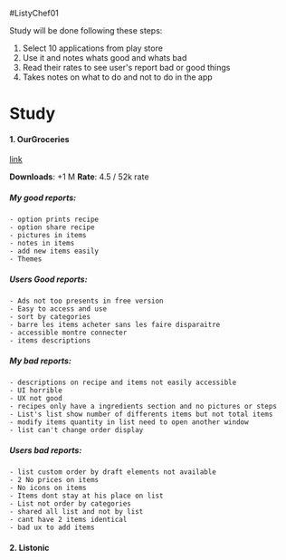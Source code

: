 #ListyChef01 

Study will be done following these steps:

1. Select 10 applications from play store
2. Use it and notes whats good and whats bad
3. Read their rates to see user's report bad or good things
4. Takes notes on what to do and not to do in the app

# Study
#### 1. OurGroceries
[link](https://www.ourgroceries.com/overview)

**Downloads**: +1 M
**Rate**: 4.5 / 52k rate

##### My good reports:

	- option prints recipe
	- option share recipe
	- pictures in items
	- notes in items
	- add new items easily
	- Themes

##### Users Good reports:

	- Ads not too presents in free version
	- Easy to access and use
	- sort by categories
	- barre les items acheter sans les faire disparaitre
	- accessible montre connecter
	- items descriptions
##### My bad reports:

	- descriptions on recipe and items not easily accessible
	- UI horrible
	- UX not good
	- recipes only have a ingredients section and no pictures or steps
	- List's list show number of differents items but not total items
	- modify items quantity in list need to open another window
	- list can't change order display

##### Users bad reports:

	- list custom order by draft elements not available
	- 2 No prices on items 
	- No icons on items
	- Items dont stay at his place on list
	- List not order by categories
	- shared all list and not by list
	- cant have 2 items identical
	- bad ux to add items

#### 2. Listonic